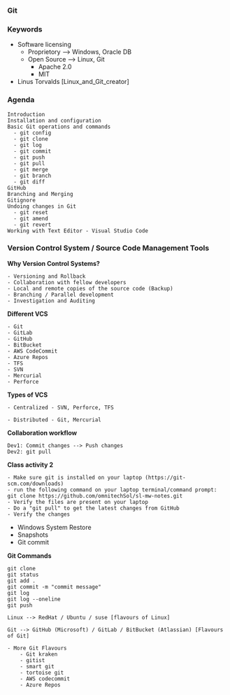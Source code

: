 ### Git

### Keywords
- Software licensing
    - Proprietory --> Windows, Oracle DB
    - Open Source --> Linux, Git
        - Apache 2.0
        - MIT
- Linus Torvalds [Linux_and_Git_creator]

### Agenda

```
Introduction
Installation and configuration
Basic Git operations and commands
  - git config
  - git clone
  - git log
  - git commit
  - git push
  - git pull
  - git merge
  - git branch
  - git diff
GitHub
Branching and Merging
Gitignore
Undoing changes in Git
  - git reset
  - git amend
  - git revert
Working with Text Editor - Visual Studio Code

````

### Version Control System / Source Code Management Tools

**Why Version Control Systems?**
````
- Versioning and Rollback
- Collaboration with fellow developers
- Local and remote copies of the source code (Backup)
- Branching / Parallel development
- Investigation and Auditing
````

**Different VCS**

````
- Git
- GitLab
- GitHub
- BitBucket
- AWS CodeCommit
- Azure Repos
- TFS
- SVN
- Mercurial
- Perforce
````

**Types of VCS**
````
- Centralized - SVN, Perforce, TFS

- Distributed - Git, Mercurial
````


**Collaboration workflow**
````
Dev1: Commit changes --> Push changes
Dev2: git pull

````

**Class activity 2**
````
- Make sure git is installed on your laptop (https://git-scm.com/downloads)
- run the following command on your laptop terminal/command prompt: 
git clone https://github.com/omnitechSol/sl-mw-notes.git
- Verify the files are present on your laptop
- Do a "git pull" to get the latest changes from GitHub
- Verify the changes

````

- Windows System Restore 
- Snapshots
- Git commit

**Git Commands**
````
git clone
git status
git add .
git commit -m "commit message"
git log
git log --oneline
git push

````

````
Linux --> RedHat / Ubuntu / suse [flavours of Linux]

Git --> GitHub (Microsoft) / GitLab / BitBucket (Atlassian) [Flavours of Git]

- More Git Flavours
    - Git kraken
    - gitist
    - smart git
    - tortoise git
    - AWS codecommit
    - Azure Repos
````







